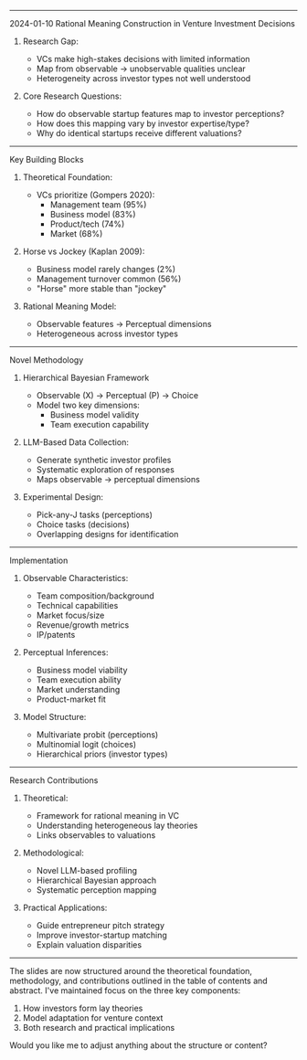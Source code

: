 ----
2024-01-10
Rational Meaning Construction in Venture Investment Decisions
1. Research Gap: 
   - VCs make high-stakes decisions with limited information
   - Map from observable → unobservable qualities unclear
   - Heterogeneity across investor types not well understood

2. Core Research Questions:
   - How do observable startup features map to investor perceptions?
   - How does this mapping vary by investor expertise/type?
   - Why do identical startups receive different valuations?
----
Key Building Blocks
1. Theoretical Foundation:
   - VCs prioritize (Gompers 2020):
     - Management team (95%)
     - Business model (83%) 
     - Product/tech (74%)
     - Market (68%)

2. Horse vs Jockey (Kaplan 2009):
   - Business model rarely changes (2%)
   - Management turnover common (56%)
   - "Horse" more stable than "jockey"

3. Rational Meaning Model:
   - Observable features → Perceptual dimensions
   - Heterogeneous across investor types
----
Novel Methodology
1. Hierarchical Bayesian Framework
   - Observable (X) → Perceptual (P) → Choice
   - Model two key dimensions:
     - Business model validity
     - Team execution capability

2. LLM-Based Data Collection:
   - Generate synthetic investor profiles
   - Systematic exploration of responses
   - Maps observable → perceptual dimensions

3. Experimental Design:
   - Pick-any-J tasks (perceptions)
   - Choice tasks (decisions)
   - Overlapping designs for identification
----
Implementation
1. Observable Characteristics:
   - Team composition/background
   - Technical capabilities
   - Market focus/size
   - Revenue/growth metrics
   - IP/patents

2. Perceptual Inferences:
   - Business model viability
   - Team execution ability
   - Market understanding
   - Product-market fit

3. Model Structure:
   - Multivariate probit (perceptions)
   - Multinomial logit (choices)
   - Hierarchical priors (investor types)
----
Research Contributions
1. Theoretical:
   - Framework for rational meaning in VC
   - Understanding heterogeneous lay theories
   - Links observables to valuations

2. Methodological:
   - Novel LLM-based profiling
   - Hierarchical Bayesian approach
   - Systematic perception mapping

3. Practical Applications:
   - Guide entrepreneur pitch strategy
   - Improve investor-startup matching
   - Explain valuation disparities
----

The slides are now structured around the theoretical foundation, methodology, and contributions outlined in the table of contents and abstract. I've maintained focus on the three key components:
1. How investors form lay theories
2. Model adaptation for venture context
3. Both research and practical implications

Would you like me to adjust anything about the structure or content?